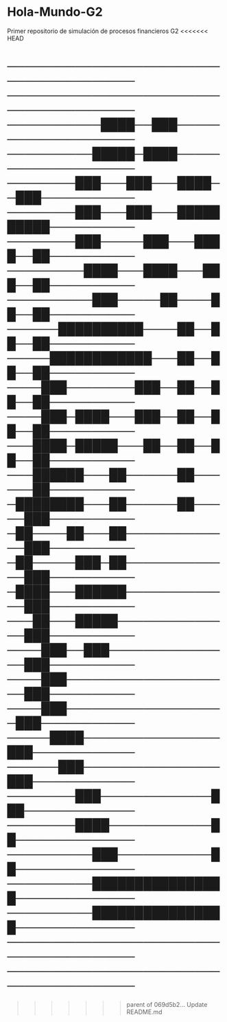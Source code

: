 # Hola-Mundo-G2
Primer repositorio de simulación de procesos financieros G2
<<<<<<< HEAD

────────────────────────────────────────
────────────────────────────────────────
───────────████──███────────────────────
──────────█████─████────────────────────
────────███───███───████──███───────────
────────███───███───██████████──────────
────────███─────███───████──██──────────
─────────████───████───███──██──────────
──────────███─────██────██──██──────────
──────██████████────██──██──██──────────
─────████████████───██──██──██──────────
────███────────███──██──██──██──────────
────███─████───███──██──██──██──────────
───████─█████───██──██──██──██──────────
───██████───██──────██──────██──────────
─████████───██──────██─────███──────────
─██────██───██─────────────███──────────
─██─────███─██─────────────███──────────
─████───██████─────────────███──────────
───██───█████──────────────███──────────
────███──███───────────────███──────────
────███────────────────────███──────────
────███───────────────────███───────────
─────████────────────────███────────────
──────███────────────────███────────────
────────███─────────────███─────────────
────────████────────────██──────────────
──────────███───────────██──────────────
──────────████████████████──────────────
──────────████████████████──────────────
────────────────────────────────────────
────────────────────────────────────────
=======
>>>>>>> parent of 069d5b2... Update README.md
